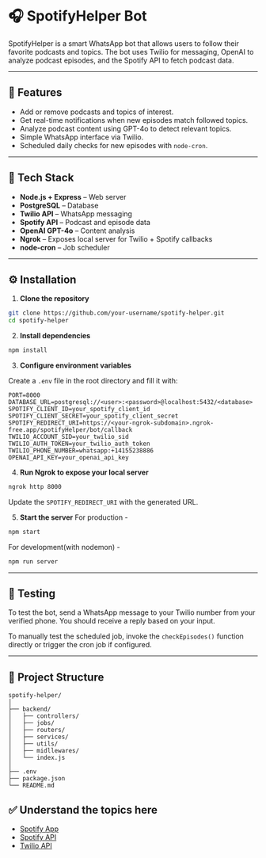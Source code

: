 # 🎧 SpotifyHelper Bot

SpotifyHelper is a smart WhatsApp bot that allows users to follow their favorite podcasts and topics. The bot uses Twilio for messaging, OpenAI to analyze podcast episodes, and the Spotify API to fetch podcast data.

---

## 🚀 Features

- Add or remove podcasts and topics of interest.
- Get real-time notifications when new episodes match followed topics.
- Analyze podcast content using GPT-4o to detect relevant topics.
- Simple WhatsApp interface via Twilio.
- Scheduled daily checks for new episodes with `node-cron`.

---

## 🧰 Tech Stack

- **Node.js + Express** – Web server
- **PostgreSQL** – Database
- **Twilio API** – WhatsApp messaging
- **Spotify API** – Podcast and episode data
- **OpenAI GPT-4o** – Content analysis
- **Ngrok** – Exposes local server for Twilio + Spotify callbacks
- **node-cron** – Job scheduler

---

## ⚙️ Installation

1. **Clone the repository**
```bash
git clone https://github.com/your-username/spotify-helper.git
cd spotify-helper
```

2. **Install dependencies**
```bash
npm install
```

3. **Configure environment variables**

Create a `.env` file in the root directory and fill it with:

```
PORT=8000
DATABASE_URL=postgresql://<user>:<password>@localhost:5432/<database>
SPOTIFY_CLIENT_ID=your_spotify_client_id
SPOTIFY_CLIENT_SECRET=your_spotify_client_secret
SPOTIFY_REDIRECT_URI=https://<your-ngrok-subdomain>.ngrok-free.app/spotifyHelper/bot/callback
TWILIO_ACCOUNT_SID=your_twilio_sid
TWILIO_AUTH_TOKEN=your_twilio_auth_token
TWILIO_PHONE_NUMBER=whatsapp:+14155238886
OPENAI_API_KEY=your_openai_api_key
```

4. **Run Ngrok to expose your local server**
```bash
ngrok http 8000
```
Update the `SPOTIFY_REDIRECT_URI` with the generated URL.

5. **Start the server**
For production -
```bash
npm start
```
For development(with nodemon) -
```bash
npm run server
```

---

## 🧪 Testing

To test the bot, send a WhatsApp message to your Twilio number from your verified phone. You should receive a reply based on your input.

To manually test the scheduled job, invoke the `checkEpisodes()` function directly or trigger the cron job if configured.

---

## 📁 Project Structure

```
spotify-helper/
│
├── backend/
│   ├── controllers/
│   ├── jobs/
│   ├── routers/
│   ├── services/
│   ├── utils/
│   ├── midllewares/
│   └── index.js
│
├── .env
├── package.json
└── README.md
```
## ✅ Understand the topics here

- [Spotify App](https://developer.spotify.com/documentation/web-api/concepts/apps)
- [Spotify API](https://developer.spotify.com/documentation/web-api/concepts/api-calls)
- [Twilio API](https://www.twilio.com/docs)
